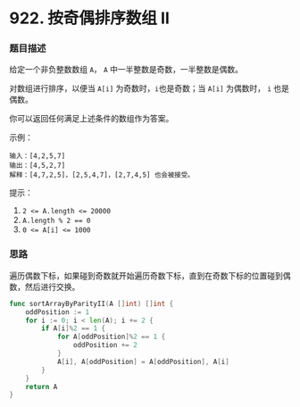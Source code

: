 # 922. 按奇偶排序数组 II

### 题目描述

给定一个非负整数数组 `A`， `A` 中一半整数是奇数，一半整数是偶数。

对数组进行排序，以便当 `A[i]` 为奇数时，`i`也是奇数；当 `A[i]` 为偶数时， `i` 也是偶数。

你可以返回任何满足上述条件的数组作为答案。

示例：

```
输入：[4,2,5,7]
输出：[4,5,2,7]
解释：[4,7,2,5]，[2,5,4,7]，[2,7,4,5] 也会被接受。
```

提示：

1. `2 <= A.length <= 20000`
2. `A.length % 2 == 0`
3. `0 <= A[i] <= 1000`

### 思路

遍历偶数下标，如果碰到奇数就开始遍历奇数下标，直到在奇数下标的位置碰到偶数，然后进行交换。

```go
func sortArrayByParityII(A []int) []int {
    oddPosition := 1
    for i := 0; i < len(A); i += 2 {
        if A[i]%2 == 1 {
            for A[oddPosition]%2 == 1 {
                oddPosition += 2
            }
            A[i], A[oddPosition] = A[oddPosition], A[i]
        }
    }
    return A
}
```